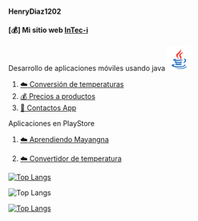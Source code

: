 #### HenryDiaz1202


#### [:moneybag:] Mi sitio web [InTec-i](https://intec-120.web.app/) 


Desarrollo de aplicaciones móviles usando java
![](resources/java.png)

1. [:cloud: Conversión de temperaturas](https://github.com/HenryDiaz1202/TemperatureConverter.git)
2. [:moneybag: Precios a productos](https://github.com/HenryDiaz1202/PrecioProductos.git)
2. [:closed_book: Contactos App](https://github.com/HenryDiaz1202/wallip.git)
     
Aplicaciones en PlayStore

1. [:cloud: Aprendiendo Mayangna](https://play.google.com/store/apps/details?id=henry.mayangna)

1. [:cloud: Convertidor de temperatura](https://play.google.com/store/apps/details?id=com.henry.formulessolve)

<!--
![Anurag's GitHub stats](https://github-readme-stats.vercel.app/api?username=HenryDiaz1202&show_icons=true&theme=merko)
-->

[![Top Langs](https://github-readme-stats.vercel.app/api/top-langs/?username=HenryDiaz1202&layout=compact)](https://github.com/HenryDiaz1202/github-readme-stats)

![Top Langs](https://github-readme-stats.vercel.app/api/top-langs/?username=anuraghazra&hide_progress=true)

[![Top Langs](https://github-readme-stats.vercel.app/api/top-langs/?username=anuraghazra&layout=pie)](https://github.com/anuraghazra/github-readme-stats)

